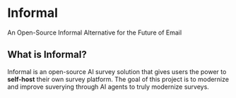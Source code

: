 # Informal
An Open-Source Informal Alternative for the Future of Email


## What is Informal?

Informal is an open-source AI survey solution that gives users the power to **self-host** their own survey platform. The goal of this project is to modernize and improve suverying through AI agents to truly modernize surveys.
